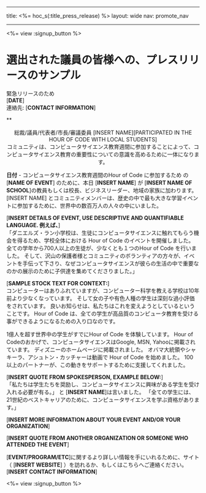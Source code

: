 * * *

title: <%= hoc_s(:title_press_release) %> layout: wide nav: promote_nav

* * *

<%= view :signup_button %>

# 選出された議員の皆様への、プレスリリースのサンプル

緊急リリースのため  
[**DATE**]  
連絡先: [**CONTACT INFORMATION**]  
  


**

<center>
  総裁/議員/代表者/市長/審議委員 [INSERT NAME][PARTICIPATED IN THE HOUR OF CODE WITH LOCAL STUDENTS]</strong><br /> コミュニティは、コンピュータサイエンス教育週間に参加することによって、コンピュータサイエンス教育の重要性についての意識を高めるために一体になります。
</center>

  
  
</p> 

**日付** - コンピュータサイエンス教育週間のHour of Code に参加するため の[**NAME OF EVENT**] のために、本日 [**INSERT NAME**] が [**INSERT NAME OF SCHOOL**]の教員もしくは校長、ビジネスリーダー、地域の家族に加わります。 [INSERT NAME] とコミュニティメンバーは、歴史の中で最も大きな学習イベントに参加するために、世界中の数百万人の人々の中にいました。

[**INSERT DETAILS OF EVENT, USE DESCRIPTIVE AND QUANTIFIABLE LANGUAGE. 例えば、**]  
「ダニエルズ・ラン小学校は、生徒にコンピュータサイエンスに触れてもらう機会を得るため、学校全体における Hour of Code のイベントを開催しました。 全ての学年から700人以上の生徒が、少なくとも１つのHour of Code を行いました。 そして、沢山の保護者様とコミュニティのボランティアの方々が、イベントを手伝って下さり、なぜコンピュータサイエンスが彼らの生活の中で重要なのかの展示のために子供達を集めてくださりました。」

[**SAMPLE STOCK TEXT FOR CONTEXT:**]  
コンピューターはありふれていますが、コンピューター科学を教える学校は10年前より少なくなっています。 そして女の子や有色人種の学生は深刻な過小評価をされています。 良いお知らせは、私たちはこれを変えようとしているということです。 Hour of Code は、全ての学生が高品質のコンピュータ教育を受ける事ができるようになるための入り口なのです。

1億人を超す世界中の学生がすでにHour of Code を体験しています。 Hour of Codeのおかげで、コンピュータサイエンスはGoogle, MSN, Yahooに掲載されています。 ディズニーのホームページに掲載されました。 オバマ大統領やシャキーラ、アシュトン・カッチャーは動画で Hour of Code を始めました。 100 以上のパートナーが、この動きをサポートするために支援してくれました。

[**INSERT QUOTE FROM SPOKESPERSON, EXAMPLE BELOW:**]  
「私たちは学生たちを奨励し、コンピュータサイエンスに興味がある学生を受け入れる必要が有る。」 と [**INSERT NAME**]は言いました。 「全ての学生には、21世紀のベストキャリアのために、コンピュータサイエンスを学ぶ資格があります。」

[**INSERT MORE INFORMATION ABOUT YOUR EVENT AND/OR YOUR ORGANIZATION**] 

[**INSERT QUOTE FROM ANOTHER ORGANIZATION OR SOMEONE WHO ATTENDED THE EVENT**]

[**EVENT/PROGRAM/ETC**]に関するより詳しい情報を手にいれるために、サイト（ [**INSERT WEBSITE**] ）を訪れるか、もしくはこちらへご連絡ください。 [**INSERT CONTACT INFORMATION**] 

  
  


<%= view :signup_button %>